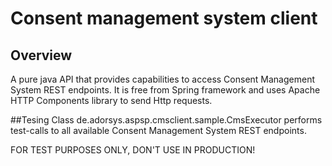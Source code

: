 # Consent management system client

## Overview 
A pure java API that provides capabilities to access Consent Management System REST endpoints. 
It is free from Spring framework and uses Apache HTTP Components library to send Http requests.

##Tesing
Class de.adorsys.aspsp.cmsclient.sample.CmsExecutor performs test-calls to all available Consent 
Management System REST endpoints.

FOR TEST PURPOSES ONLY, DON'T USE IN PRODUCTION!
